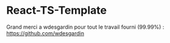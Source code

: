 # React-TS-Template

Grand merci a wdesgardin pour tout le travail fourni (99.99%) : https://github.com/wdesgardin
